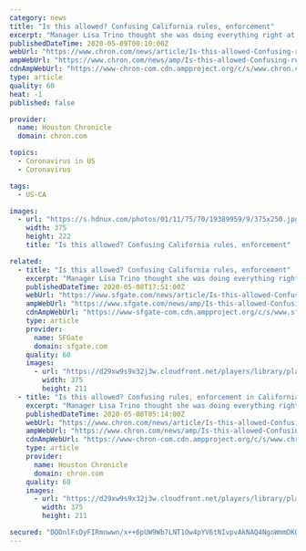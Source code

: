 ```yaml
---
category: news
title: "Is this allowed? Confusing California rules, enforcement"
excerpt: "Manager Lisa Trino thought she was doing everything right at Spencer's Cafe in Bakersfield. \"Out of 25 tables we were only using nine tables, and all staff was wearing masks and using gloves and we were practicing social distancing,"
publishedDateTime: 2020-05-09T00:10:00Z
webUrl: "https://www.chron.com/news/article/Is-this-allowed-Confusing-rules-enforcement-in-15255778.php"
ampWebUrl: "https://www.chron.com/news/amp/Is-this-allowed-Confusing-rules-enforcement-in-15255778.php"
cdnAmpWebUrl: "https://www-chron-com.cdn.ampproject.org/c/s/www.chron.com/news/amp/Is-this-allowed-Confusing-rules-enforcement-in-15255778.php"
type: article
quality: 60
heat: -1
published: false

provider:
  name: Houston Chronicle
  domain: chron.com

topics:
  - Coronavirus in US
  - Coronavirus

tags:
  - US-CA

images:
  - url: "https://s.hdnux.com/photos/01/11/75/70/19389959/9/375x250.jpg"
    width: 375
    height: 222
    title: "Is this allowed? Confusing California rules, enforcement"

related:
  - title: "Is this allowed? Confusing California rules, enforcement"
    excerpt: "Manager Lisa Trino thought she was doing everything right at Spencer's Cafe in Bakersfield. \"Out of 25 tables we were only using nine tables, and all staff was wearing masks and using gloves and we were practicing social distancing,"
    publishedDateTime: 2020-05-08T17:51:00Z
    webUrl: "https://www.sfgate.com/news/article/Is-this-allowed-Confusing-rules-enforcement-in-15255778.php"
    ampWebUrl: "https://www.sfgate.com/news/amp/Is-this-allowed-Confusing-rules-enforcement-in-15255778.php"
    cdnAmpWebUrl: "https://www-sfgate-com.cdn.ampproject.org/c/s/www.sfgate.com/news/amp/Is-this-allowed-Confusing-rules-enforcement-in-15255778.php"
    type: article
    provider:
      name: SFGate
      domain: sfgate.com
    quality: 60
    images:
      - url: "https://d29xw9s9x32j3w.cloudfront.net/players/library/placeholder.png"
        width: 375
        height: 211
  - title: "Is this allowed? Confusing rules, enforcement in California"
    excerpt: "Manager Lisa Trino thought she was doing everything right at Spencer's Cafe in Bakersfield. \"Out of 25 tables we were only using nine tables, and all staff was wearing masks and using gloves and we were practicing social distancing,"
    publishedDateTime: 2020-05-08T05:14:00Z
    webUrl: "https://www.chron.com/news/article/Is-this-allowed-Confusing-rules-enforcement-in-15255778.php"
    ampWebUrl: "https://www.chron.com/news/amp/Is-this-allowed-Confusing-rules-enforcement-in-15255778.php"
    cdnAmpWebUrl: "https://www-chron-com.cdn.ampproject.org/c/s/www.chron.com/news/amp/Is-this-allowed-Confusing-rules-enforcement-in-15255778.php"
    type: article
    provider:
      name: Houston Chronicle
      domain: chron.com
    quality: 60
    images:
      - url: "https://d29xw9s9x32j3w.cloudfront.net/players/library/placeholder.png"
        width: 375
        height: 211

secured: "DODnlFsDyFIRmnwwn/x++6pUW9Wb7LNT1Ow4pYV6tNIvpvAkNAQ4NgoWmmDKOZiyvY5JSeNzj4p+ijFk/Y5eZbWo3A4oi7c+PK+gdbacIwb8Z2opdxL1ba8gXo+C98WySkC1ZNXSZTZfeDcraFfFljgLnvf7XqPgP3G0AuCmyYi1DMUY0Kd1E5mzXkKkCWfDXwKiHoQYYUMI1fn/OyMpcbZgIWSQvhrNIGhzQcZ/RWKHu08G65UuiD1J6Kovqs7vdR7wu4jYPpx9sgl+18+ZVzwYWVNPEzpbXP32TTXd7kPWX1IQ3jrq4fAfSpawaY9a;JZSFKwfV4r87Do4793/o9A=="
---
```


